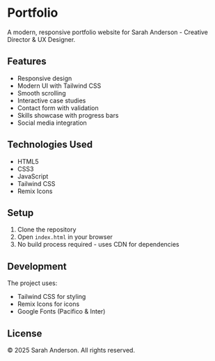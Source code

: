 # Portfolio

A modern, responsive portfolio website for Sarah Anderson - Creative Director & UX Designer.

## Features

- Responsive design
- Modern UI with Tailwind CSS
- Smooth scrolling
- Interactive case studies
- Contact form with validation
- Skills showcase with progress bars
- Social media integration

## Technologies Used

- HTML5
- CSS3
- JavaScript
- Tailwind CSS
- Remix Icons

## Setup

1. Clone the repository
2. Open `index.html` in your browser
3. No build process required - uses CDN for dependencies

## Development

The project uses:
- Tailwind CSS for styling
- Remix Icons for icons
- Google Fonts (Pacifico & Inter)

## License

© 2025 Sarah Anderson. All rights reserved.
